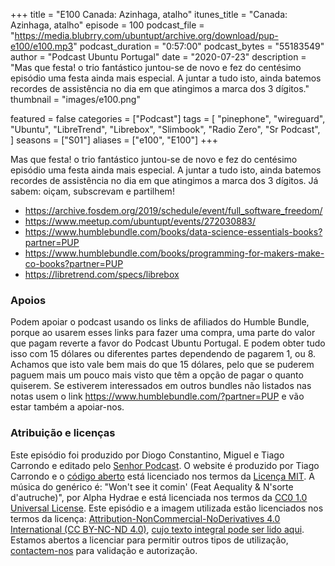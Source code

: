 +++
title = "E100 Canada: Azinhaga, atalho"
itunes_title = "Canada: Azinhaga, atalho"
episode = 100
podcast_file = "https://media.blubrry.com/ubuntupt/archive.org/download/pup-e100/e100.mp3"
podcast_duration = "0:57:00"
podcast_bytes = "55183549"
author = "Podcast Ubuntu Portugal"
date = "2020-07-23"
description = "Mas que festa! o trio fantástico juntou-se de novo e fez do centésimo episódio uma festa ainda mais especial. A juntar a tudo isto, ainda batemos recordes de assistência no dia em que atingimos a marca dos 3 dígitos."
thumbnail = "images/e100.png"

featured = false
categories = ["Podcast"]
tags = [
  "pinephone",
  "wireguard",
  "Ubuntu",
  "LibreTrend",
  "Librebox",
  "Slimbook",
  "Radio Zero",
  "Sr Podcast",
]
seasons = ["S01"]
aliases = ["e100", "E100"]
+++

Mas que festa! o trio fantástico juntou-se de novo e fez do centésimo episódio uma festa ainda mais especial. A juntar a tudo isto, ainda batemos recordes de assistência no dia em que atingimos a marca dos 3 dígitos.
Já sabem: oiçam, subscrevam e partilhem!

* https://archive.fosdem.org/2019/schedule/event/full_software_freedom/
* https://www.meetup.com/ubuntupt/events/272030883/
* https://www.humblebundle.com/books/data-science-essentials-books?partner=PUP
* https://www.humblebundle.com/books/programming-for-makers-make-co-books?partner=PUP
* https://libretrend.com/specs/librebox


### Apoios
Podem apoiar o podcast usando os links de afiliados do Humble Bundle, porque ao usarem esses links para fazer uma compra, uma parte do valor que pagam reverte a favor do Podcast Ubuntu Portugal.
E podem obter tudo isso com 15 dólares ou diferentes partes dependendo de pagarem 1, ou 8.
Achamos que isto vale bem mais do que 15 dólares, pelo que se puderem paguem mais um pouco mais visto que têm a opção de pagar o quanto quiserem.
Se estiverem interessados em outros bundles não listados nas notas usem o link https://www.humblebundle.com/?partner=PUP e vão estar também a apoiar-nos.

### Atribuição e licenças
Este episódio foi produzido por Diogo Constantino, Miguel e Tiago Carrondo e editado pelo [Senhor Podcast](https://senhorpodcast.pt/).
O website é produzido por Tiago Carrondo e o [código aberto](https://gitlab.com/podcastubuntuportugal/website) está licenciado nos termos da [Licença MIT](https://gitlab.com/podcastubuntuportugal/website/main/LICENSE).
A música do genérico é: "Won't see it comin' (Feat Aequality & N'sorte d'autruche)", por Alpha Hydrae e está licenciada nos termos da [CC0 1.0 Universal License](https://creativecommons.org/publicdomain/zero/1.0/).
Este episódio e a imagem utilizada estão licenciados nos termos da licença: [Attribution-NonCommercial-NoDerivatives 4.0 International (CC BY-NC-ND 4.0)](https://creativecommons.org/licenses/by-nc-nd/4.0/), [cujo texto integral pode ser lido aqui](https://creativecommons.org/licenses/by-nc-nd/4.0/legalcode). Estamos abertos a licenciar para permitir outros tipos de utilização, [contactem-nos](https://podcastubuntuportugal.org/contactos) para validação e autorização.

